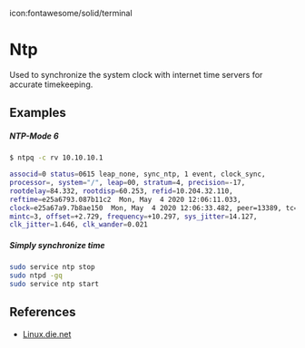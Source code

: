 icon:fontawesome/solid/terminal

# Ntp

Used to synchronize the system clock with internet time servers for accurate timekeeping.

## Examples

##### NTP-Mode 6

```bash
$ ntpq -c rv 10.10.10.1

associd=0 status=0615 leap_none, sync_ntp, 1 event, clock_sync,
processor=, system="/", leap=00, stratum=4, precision=-17,
rootdelay=84.332, rootdisp=60.253, refid=10.204.32.110,
reftime=e25a6793.087b11c2  Mon, May  4 2020 12:06:11.033,
clock=e25a67a9.7b8ae150  Mon, May  4 2020 12:06:33.482, peer=13389, tc=6,
mintc=3, offset=+2.729, frequency=+10.297, sys_jitter=14.127,
clk_jitter=1.646, clk_wander=0.021
```

##### Simply synchronize time

```bash
sudo service ntp stop
sudo ntpd -gq
sudo service ntp start
```

## References

- [Linux.die.net](https://linux.die.net/man/8/ntpd)
